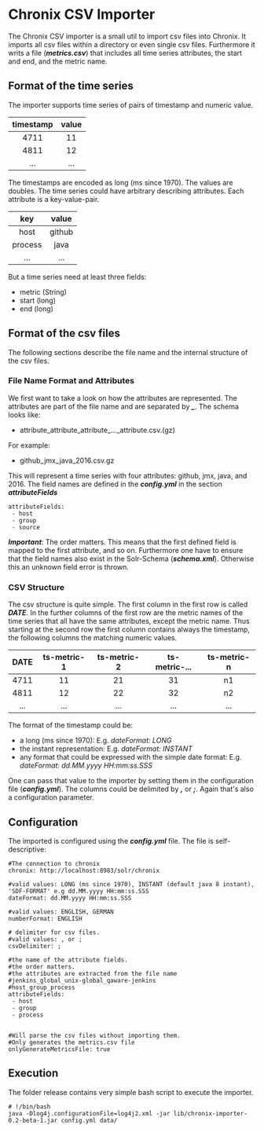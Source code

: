 # Chronix CSV Importer
The Chronix CSV importer is a small util to import csv files into Chronix.
It imports all csv files within a directory or even single csv files.
Furthermore it writs a file (***metrics.csv***) that includes all time series attributes, the start and end, and the metric name.

## Format of the time series
The importer supports time series of pairs of timestamp and numeric value.

| timestamp | value |
|:---------:|:-----:|
|    4711   |   11  |
|    4811   |   12  |
|    ...    |  ...  |

The timestamps are encoded as long (ms since 1970). The values are doubles.
The time series could have arbitrary describing attributes.
Each attribute is a key-value-pair.

| key    |  value  |
|:------:|:-------:|
| host   | github  |
|process |  java   | 
|   ...  |   ...   |

But a time series need at least three fields:

- metric (String)
- start (long)
- end (long)

## Format of the csv files
The following sections describe the file name and the internal structure of the csv files.

### File Name Format and Attributes
We first want to take a look on how the attributes are represented.
The attributes are part of the file name and are separated by ***\_***.
The schema looks like:

 - attribute_attribute_attribute_..._attribute.csv.(gz)

For example:

 - github_jmx_java_2016.csv.gz
 
This will represent a time series with four attributes: github, jmx, java, and 2016.
The field names are defined in the ***config.yml*** in the section ***attributeFields***

```
attributeFields:
 - host
 - group
 - source
```

***Important***: The order matters. This means that the first defined field is mapped to the first attribute, and so on.
Furthermore one have to ensure that the field names also exist in the Solr-Schema (***schema.xml***).
Otherwise this an unknown field error is thrown.

### CSV Structure
The csv structure is quite simple.
The first column in the first row is called ***DATE***.
In the further columns of the first row are the metric names of the time series that all have the same attributes, except the metric name.
Thus starting at the second row the first column contains always the timestamp, the following columns the matching numeric values.

| DATE | ts-metric-1 |ts-metric-2 |ts-metric-... |ts-metric-n |
|:---------:|:-----:|:---------:|:---------:|:---------:|
|    4711   |   11  |     21    |     31    |     n1    |
|    4811   |   12  |     22    |     32    |     n2    |
|    ...    |  ...  |     ...    |     ...    |    ...    |

The format of the timestamp could be:

 - a long (ms since 1970): E.g. *dateFormat: LONG*
 - the instant representation: E.g. *dateFormat: INSTANT*
 - any format that could be expressed with the simple date format: E.g. *dateFormat: dd.MM.yyyy HH:mm:ss.SSS*
 
One can pass that value to the importer by setting them in the configuration file (***config.yml***).
The columns could be delimited by ***,*** or ***;***. Again that's also a configuration parameter.

## Configuration
The imported is configured using the ***config.yml*** file. 
The file is self-descriptive:

```
#The connection to chronix
chronix: http://localhost:8983/solr/chronix

#valid values: LONG (ms since 1970), INSTANT (default java 8 instant), 'SDF-FORMAT' e.g dd.MM.yyyy HH:mm:ss.SSS
dateFormat: dd.MM.yyyy HH:mm:ss.SSS

#valid values: ENGLISH, GERMAN
numberFormat: ENGLISH

# delimiter for csv files.
#valid values: , or ;
csvDelimiter: ;

#the name of the attribute fields.
#the order matters.
#the attributes are extracted from the file name
#jenkins_global_unix-global_qaware-jenkins
#host_group_process
attributeFields:
 - host
 - group
 - process


#Will parse the csv files without importing them.
#Only generates the metrics.csv file
onlyGenerateMetricsFile: true
```

## Execution
The folder release contains very simple bash script to execute the importer.
```
# !/bin/bash
java -Dlog4j.configurationFile=log4j2.xml -jar lib/chronix-importer-0.2-beta-1.jar config.yml data/
```
